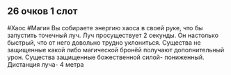 ## 26 очков 1 слот
#Хаос #Магия
Вы собираете энергию хаоса в своей руке, что бы запустить точечный луч. Луч просуществует 2 секунды. Он настолько быстрый, что от него довольно трудно уклониться. Существа не защищенные какой либо магической бронёй получают дополнительный урон. Существа защищенные божественной силой- пониженный. Дистанция луча- 4 метра